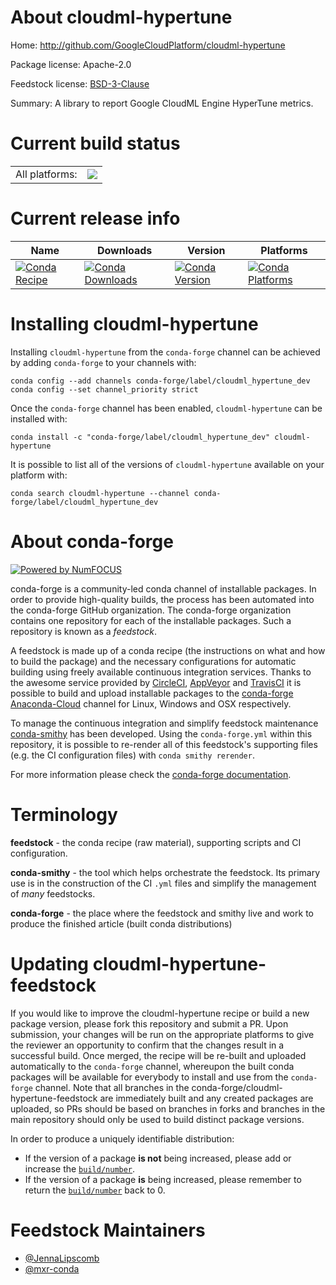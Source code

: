 About cloudml-hypertune
=======================

Home: http://github.com/GoogleCloudPlatform/cloudml-hypertune

Package license: Apache-2.0

Feedstock license: [BSD-3-Clause](https://github.com/conda-forge/cloudml-hypertune-feedstock/blob/master/LICENSE.txt)

Summary: A library to report Google CloudML Engine HyperTune metrics.

Current build status
====================


<table><tr><td>All platforms:</td>
    <td>
      <a href="https://dev.azure.com/conda-forge/feedstock-builds/_build/latest?definitionId=13664&branchName=master">
        <img src="https://dev.azure.com/conda-forge/feedstock-builds/_apis/build/status/cloudml-hypertune-feedstock?branchName=master">
      </a>
    </td>
  </tr>
</table>

Current release info
====================

| Name | Downloads | Version | Platforms |
| --- | --- | --- | --- |
| [![Conda Recipe](https://img.shields.io/badge/recipe-cloudml--hypertune-green.svg)](https://anaconda.org/conda-forge/cloudml-hypertune) | [![Conda Downloads](https://img.shields.io/conda/dn/conda-forge/cloudml-hypertune.svg)](https://anaconda.org/conda-forge/cloudml-hypertune) | [![Conda Version](https://img.shields.io/conda/vn/conda-forge/cloudml-hypertune.svg)](https://anaconda.org/conda-forge/cloudml-hypertune) | [![Conda Platforms](https://img.shields.io/conda/pn/conda-forge/cloudml-hypertune.svg)](https://anaconda.org/conda-forge/cloudml-hypertune) |

Installing cloudml-hypertune
============================

Installing `cloudml-hypertune` from the `conda-forge` channel can be achieved by adding `conda-forge` to your channels with:

```
conda config --add channels conda-forge/label/cloudml_hypertune_dev
conda config --set channel_priority strict
```

Once the `conda-forge` channel has been enabled, `cloudml-hypertune` can be installed with:

```
conda install -c "conda-forge/label/cloudml_hypertune_dev" cloudml-hypertune
```

It is possible to list all of the versions of `cloudml-hypertune` available on your platform with:

```
conda search cloudml-hypertune --channel conda-forge/label/cloudml_hypertune_dev
```


About conda-forge
=================

[![Powered by NumFOCUS](https://img.shields.io/badge/powered%20by-NumFOCUS-orange.svg?style=flat&colorA=E1523D&colorB=007D8A)](http://numfocus.org)

conda-forge is a community-led conda channel of installable packages.
In order to provide high-quality builds, the process has been automated into the
conda-forge GitHub organization. The conda-forge organization contains one repository
for each of the installable packages. Such a repository is known as a *feedstock*.

A feedstock is made up of a conda recipe (the instructions on what and how to build
the package) and the necessary configurations for automatic building using freely
available continuous integration services. Thanks to the awesome service provided by
[CircleCI](https://circleci.com/), [AppVeyor](https://www.appveyor.com/)
and [TravisCI](https://travis-ci.com/) it is possible to build and upload installable
packages to the [conda-forge](https://anaconda.org/conda-forge)
[Anaconda-Cloud](https://anaconda.org/) channel for Linux, Windows and OSX respectively.

To manage the continuous integration and simplify feedstock maintenance
[conda-smithy](https://github.com/conda-forge/conda-smithy) has been developed.
Using the ``conda-forge.yml`` within this repository, it is possible to re-render all of
this feedstock's supporting files (e.g. the CI configuration files) with ``conda smithy rerender``.

For more information please check the [conda-forge documentation](https://conda-forge.org/docs/).

Terminology
===========

**feedstock** - the conda recipe (raw material), supporting scripts and CI configuration.

**conda-smithy** - the tool which helps orchestrate the feedstock.
                   Its primary use is in the construction of the CI ``.yml`` files
                   and simplify the management of *many* feedstocks.

**conda-forge** - the place where the feedstock and smithy live and work to
                  produce the finished article (built conda distributions)


Updating cloudml-hypertune-feedstock
====================================

If you would like to improve the cloudml-hypertune recipe or build a new
package version, please fork this repository and submit a PR. Upon submission,
your changes will be run on the appropriate platforms to give the reviewer an
opportunity to confirm that the changes result in a successful build. Once
merged, the recipe will be re-built and uploaded automatically to the
`conda-forge` channel, whereupon the built conda packages will be available for
everybody to install and use from the `conda-forge` channel.
Note that all branches in the conda-forge/cloudml-hypertune-feedstock are
immediately built and any created packages are uploaded, so PRs should be based
on branches in forks and branches in the main repository should only be used to
build distinct package versions.

In order to produce a uniquely identifiable distribution:
 * If the version of a package **is not** being increased, please add or increase
   the [``build/number``](https://docs.conda.io/projects/conda-build/en/latest/resources/define-metadata.html#build-number-and-string).
 * If the version of a package **is** being increased, please remember to return
   the [``build/number``](https://docs.conda.io/projects/conda-build/en/latest/resources/define-metadata.html#build-number-and-string)
   back to 0.

Feedstock Maintainers
=====================

* [@JennaLipscomb](https://github.com/JennaLipscomb/)
* [@mxr-conda](https://github.com/mxr-conda/)

